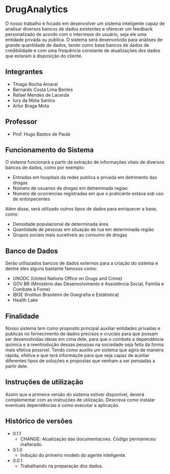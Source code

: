 # DrugAnalytics
O nosso trabalho é focado em desenvolver um sistema inteligente capaz de analisar diversos bancos de dados existentes e oferecer um feedback personalizado de acordo com o interresse do usuário, seja ele uma entidade privada ou pública. O sistema será desenvolvido para análises de grande quantidade de dados, tendo como base bancos de dados de credibilidade e com uma frequência constante de atualizações dos dados que estaram à disposição do cliente.

## Integrantes

* Thiago Rocha Amaral
* Bernardo Costa Lima Bentes
* Rafael Mendes de Lacerda
* Iury da Mota Santos 
* Artur Braga Mota

## Professor

* Prof. Hugo Bastos de Paula

## Funcionamento do Sistema
O sistema funcionará a partir da extração de informações vitais de diversos bancos de dados, como por exemplo:

* Entradas em hospitais da redes publica e privada em detrimento das drogas
* Número de usuarios de drogas em detreminada regiao
* Número de ocorrencias registradas em que o praticante estava sob uso de entorpecentes

Além disse, será utilizado outros tipos de dados para enriquecer a base, como:
* Densidade populacional de determinada área 
* Quantidade de pessoas em situação de rua em determinada região
* Grupos sociais mais sucetiveis ao consumo de drogas

## Banco de Dados
Serão utiliazados bancos de dados externos para a criação do sistema e dentre eles alguns bastante famosos como:

* UNODC (United Nations Office on Drugs and Crime)
* GOV BR (Ministério dao Desenvolvimento e Assistência Social, Família e Combate à Fome)
* IBGE (Instituo Brasileiro de Goegrafia e Estátistica)
* Health Lake

## Finalidade
Nosso sistema tem como proposito principal auxiliar entidades privadas e publicas no fornecimento de dados precisos e cruciais para que possam ser desenvolvidas ideias em cima dele, para que o combate a dependência química e a reentrodução dessas pessoas na sociedade seja feita da forma mais efetiva possível. Tendo como auxílio um sistema que agira de maneira rápida, efetiva e que terá informaçõe para que seja capaz de auxiliar diferentes tipos de soluções e propostas que venham a ser pensadas a partir dele. 

## Instruções de utilização

Assim que a primeira versão do sistema estiver disponível, deverá complementar com as instruções de utilização. Descreva como instalar eventuais dependências e como executar a aplicação.

## Histórico de versões

* 0.1.1
    * CHANGE: Atualização das documentacoes. Código permaneceu inalterado.
* 0.1.0
    * Indução do primeiro modelo do agente inteligente.
* 0.0.1
    * Trabalhando na preparação dos dados.

